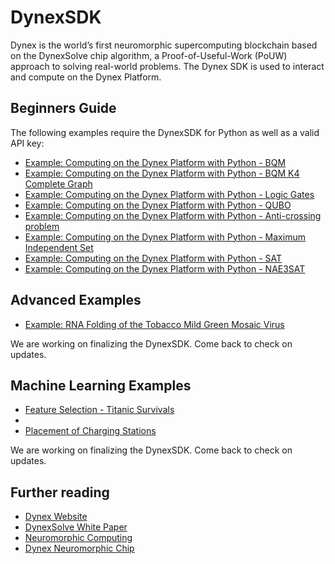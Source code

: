 # DynexSDK
Dynex is the world’s first neuromorphic supercomputing blockchain based on the DynexSolve chip algorithm, a Proof-of-Useful-Work (PoUW) approach to solving real-world problems. The Dynex SDK is used to interact and compute on the Dynex Platform.

## Beginners Guide

The following examples require the DynexSDK for Python as well as a valid API key:

- [Example: Computing on the Dynex Platform with Python - BQM](https://github.com/dynexcoin/DynexSDK/blob/main/beginners_guide_example_bqm.ipynb)
- [Example: Computing on the Dynex Platform with Python - BQM K4 Complete Graph](https://github.com/dynexcoin/DynexSDK/blob/main/beginners_guide_example_bqm_k4_complete_graph.ipynb)
- [Example: Computing on the Dynex Platform with Python - Logic Gates](https://github.com/dynexcoin/DynexSDK/blob/main/beginners_guide_example_logic_gates.ipynb)
- [Example: Computing on the Dynex Platform with Python - QUBO](https://github.com/dynexcoin/DynexSDK/blob/main/beginners_guide_example_QUBO.ipynb)
- [Example: Computing on the Dynex Platform with Python - Anti-crossing problem](https://github.com/dynexcoin/DynexSDK/blob/main/beginners_guide_example_anti_crossing_clique.ipynb)
- [Example: Computing on the Dynex Platform with Python - Maximum Independent Set](https://github.com/dynexcoin/DynexSDK/blob/main/beginners_guide_example_MIS.ipynb)
- [Example: Computing on the Dynex Platform with Python - SAT](https://github.com/dynexcoin/DynexSDK/blob/main/beginners_guide_example_SAT.ipynb)
- [Example: Computing on the Dynex Platform with Python - NAE3SAT](https://github.com/dynexcoin/DynexSDK/blob/main/beginners_guide_example_random_nae3sat.ipynb)

## Advanced Examples

- [Example: RNA Folding of the Tobacco Mild Green Mosaic Virus](https://github.com/dynexcoin/DynexSDK/blob/main/example_rna_folding.ipynb)

We are working on finalizing the DynexSDK. Come back to check on updates.

## Machine Learning Examples

- [Feature Selection - Titanic Survivals](https://github.com/dynexcoin/DynexSDK/blob/main/example_feature_selection_titanic_survivals.ipynb)
- []()
- [Placement of Charging Stations](https://github.com/dynexcoin/DynexSDK/blob/main/example_placement_of_charging_stations.ipynb)

We are working on finalizing the DynexSDK. Come back to check on updates.

## Further reading

- [Dynex Website](https://dynexcoin.org/)
- [DynexSolve White Paper](https://dynexcoin.org/wp-content/uploads/2023/02/dynexsolve-paper-v1.0c.pdf)
- [Neuromorphic Computing](https://dynexcoin.org/neuromorphic-computing/)
- [Dynex Neuromorphic Chip](https://dynexcoin.org/dynex-neuromorphic-chip/)
